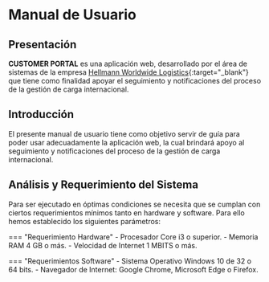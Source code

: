 # **Manual de Usuario**

## Presentación

**CUSTOMER PORTAL** es una aplicación web, desarrollado por el área de sistemas de la empresa [Hellmann Worldwide Logistics](http://www.hellmannperu.com/){:target="_blank"} que tiene como finalidad apoyar el seguimiento y notificaciones del proceso de la gestión de carga internacional.

## Introducción

El presente manual de usuario tiene como objetivo servir de guía para poder usar adecuadamente la aplicación web, la cual brindará apoyo al seguimiento y notificaciones del proceso de la gestión de carga internacional.

## Análisis y Requerimiento del Sistema

Para ser ejecutado en óptimas condiciones se necesita que se cumplan con ciertos requerimientos mínimos tanto en hardware y software. Para ello hemos establecido los siguientes parámetros:

=== "Requerimiento Hardware"
    - Procesador Core i3 o superior.
    - Memoria RAM 4 GB o más.
    - Velocidad de Internet 1 MBITS o más.

=== "Requerimientos Software"
    - Sistema Operativo Windows 10 de 32 o 64 bits.
    - Navegador de Internet: Google Chrome, Microsoft Edge o Firefox.
